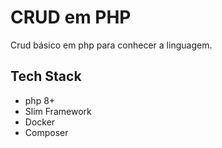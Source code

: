 # CRUD em PHP

Crud básico em php para conhecer a linguagem. 

## Tech Stack

 - php 8+
 - Slim Framework
 - Docker
 - Composer

